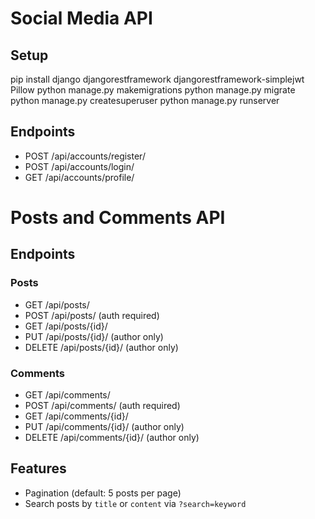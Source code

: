 # Social Media API

## Setup
pip install django djangorestframework djangorestframework-simplejwt Pillow
python manage.py makemigrations
python manage.py migrate
python manage.py createsuperuser
python manage.py runserver

## Endpoints
- POST /api/accounts/register/
- POST /api/accounts/login/
- GET /api/accounts/profile/


# Posts and Comments API

## Endpoints
### Posts
- GET /api/posts/
- POST /api/posts/ (auth required)
- GET /api/posts/{id}/
- PUT /api/posts/{id}/ (author only)
- DELETE /api/posts/{id}/ (author only)

### Comments
- GET /api/comments/
- POST /api/comments/ (auth required)
- GET /api/comments/{id}/
- PUT /api/comments/{id}/ (author only)
- DELETE /api/comments/{id}/ (author only)

## Features
- Pagination (default: 5 posts per page)
- Search posts by `title` or `content` via `?search=keyword`
